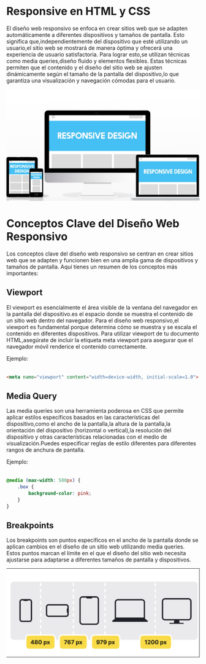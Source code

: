 # Responsive en HTML y CSS

El diseño web responsivo se enfoca en crear sitios web que se adapten automáticamente a diferentes dispositivos y tamaños de pantalla. Esto significa que,independientemente del dispositivo que esté utilizando un usuario,el sitio web se mostrará de manera óptima y ofrecerá una experiencia de usuario satisfactoria. Para lograr esto,se utilizan técnicas como media queries,diseño fluido y elementos flexibles. Estas técnicas permiten que el contenido y el diseño del sitio web se ajusten dinámicamente según el tamaño de la pantalla del dispositivo,lo que garantiza una visualización y navegación cómodas para el usuario.

![App Screenshot](image.png)

# Conceptos Clave del Diseño Web Responsivo

Los conceptos clave del diseño web responsivo se centran en crear sitios web que se adapten y funcionen bien en una amplia gama de dispositivos y tamaños de pantalla. Aquí tienes un resumen de los conceptos más importantes:

## Viewport

El viewport es esencialmente el área visible de la ventana del navegador en la pantalla del dispositivo.es el espacio donde se muestra el contenido de un sitio web dentro del navegador. Para el diseño web responsivo,el viewport es fundamental porque determina cómo se muestra y se escala el contenido en diferentes dispositivos. Para utilizar viewport de tu documento HTML,asegúrate de incluir la etiqueta meta viewport para asegurar que el navegador móvil renderice el contenido correctamente.

Ejemplo:

```html

<meta name="viewport" content="width=device-width, initial-scale=1.0">


```

## Media Query 

Las media queries son una herramienta poderosa en CSS que permite aplicar estilos específicos basados en las características del dispositivo,como el ancho de la pantalla,la altura de la pantalla,la orientación del dispositivo (horizontal o vertical),la resolución del dispositivo y otras características relacionadas con el medio de visualización.Puedes especificar reglas de estilo diferentes para diferentes rangos de anchura de pantalla.

Ejemplo:

```css

@media (max-width: 500px) {
    .box {
        background-color: pink;
    }
}

```

## Breakpoints

Los breakpoints son puntos específicos en el ancho de la pantalla donde se aplican cambios en el diseño de un sitio web utilizando media queries. Estos puntos marcan el límite en el que el diseño del sitio web necesita ajustarse para adaptarse a diferentes tamaños de pantalla y dispositivos.

![App Screenshot](image-1.png)
